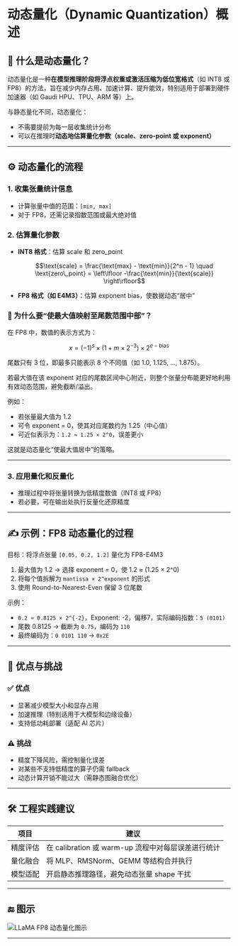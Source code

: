 
# 动态量化（Dynamic Quantization）概述

## 📌 什么是动态量化？

动态量化是一种**在模型推理阶段将浮点权重或激活压缩为低位宽格式**（如 INT8 或 FP8）的方法，旨在减少内存占用、加速计算、提升能效，特别适用于部署到硬件加速器（如 Gaudi HPU、TPU、ARM 等）上。

与静态量化不同，动态量化：
- 不需要提前为每一层收集统计分布
- 可以在推理时**动态地估算量化参数（scale、zero-point 或 exponent）**

---

## ⚙️ 动态量化的流程

### 1. 收集张量统计信息
- 计算张量中值的范围：`[min, max]`
- 对于 FP8，还需记录指数范围或最大绝对值

### 2. 估算量化参数
- **INT8 格式**：估算 scale 和 zero_point
  ```math
  \text{scale} = \frac{\text{max} - \text{min}}{2^n - 1}
  \quad
  \text{zero\_point} = \left\lfloor -\frac{\text{min}}{\text{scale}} \right\rfloor
  ```
- **FP8 格式（如 E4M3）**：估算 exponent bias，使数据动态“居中”

### 📌 为什么要“使最大值映射至尾数范围中部”？

在 FP8 中，数值的表示方式为：

```math
x = (-1)^s \times (1 + m \times 2^{-3}) \times 2^{e - \text{bias}}
```

尾数只有 3 位，即最多只能表示 8 个不同值（如 1.0, 1.125, ..., 1.875）。

若最大值在该 exponent 对应的尾数区间中心附近，则整个张量分布能更好地利用有效动态范围，避免截断/溢出。

例如：

- 若张量最大值为 1.2
- 可令 exponent = 0，使其对应尾数约为 1.25（中心值）
- 可近似表示为：`1.2 ≈ 1.25 × 2^0`，误差更小

这就是动态量化“使最大值居中”的策略。

---

### 3. 应用量化和反量化
- 推理过程中将张量转换为低精度数值（INT8 或 FP8）
- 若必要，可在输出处执行反量化还原精度

---

## ✍️ 示例：FP8 动态量化的过程

目标：将浮点张量 `[0.05, 0.2, 1.2]` 量化为 FP8-E4M3

1. 最大值为 1.2 → 选择 exponent = 0，使 1.2 ≈ (1.25 × 2^0)
2. 将每个值拆解为 `mantissa × 2^exponent` 的形式
3. 使用 Round-to-Nearest-Even 保留 3 位尾数

示例：

- `0.2 ≈ 0.8125 × 2^{-2}`，Exponent: -2，偏移7，实际编码指数：`5 (0101)`
- 尾数 0.8125 → 截断为 `0.75`，编码为 `110`
- 最终编码为：`0 0101 110` → `0x2E`

---

## 🎯 优点与挑战

### ✅ 优点
- 显著减少模型大小和显存占用
- 加速推理（特别适用于大模型和边缘设备）
- 支持低功耗部署（适配 AI 芯片）

### ⚠️ 挑战
- 精度下降风险，需控制量化误差
- 对某些不支持低精度的算子仍需 fallback
- 动态计算开销不能过大（需静态图融合优化）

---

## 🛠️ 工程实践建议

| 项目 | 建议 |
|------|------|
| 精度评估 | 在 calibration 或 warm-up 流程中对每层误差进行统计 |
| 量化融合 | 将 MLP、RMSNorm、GEMM 等结构合并执行 |
| 模型适配 | 开启静态推理路径，避免动态张量 shape 干扰 |

---

## 🔚 图示

![LLaMA FP8 动态量化图示](diagram/llama_decoder_fp8_quant_example.png)

---
